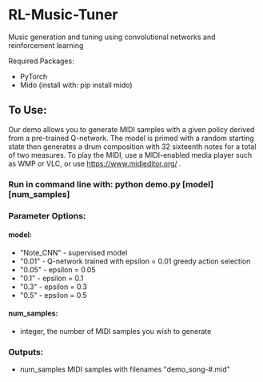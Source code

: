 # RL-Music-Tuner
Music generation and tuning using convolutional networks and reinforcement learning

Required Packages:
- PyTorch
- Mido (install with: pip install mido)


To Use:
--------
Our demo allows you to generate MIDI samples with a given policy derived from a pre-trained Q-network. The model is primed with a random starting state then generates a drum composition with 32 sixteenth notes for a total of two measures. To play the MIDI, use a MIDI-enabled media player such as WMP or VLC, or use https://www.midieditor.org/ .

### Run in command line with: python demo.py [model] [num_samples]


### Parameter Options:

#### model: 
- "Note_CNN" - supervised model
- "0.01" - Q-network trained with epsilon = 0.01 greedy action selection
- "0.05" - epsilon = 0.05
- "0.1" - epsilon = 0.1
- "0.3" - epsilon = 0.3
- "0.5" - epsilon = 0.5
  
#### num_samples: 
- integer, the number of MIDI samples you wish to generate

### Outputs:
- num_samples MIDI samples with filenames "demo_song-#.mid"
